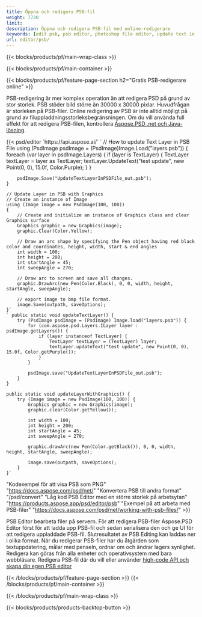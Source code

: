 ```yaml
---
title: Öppna och redigera PSB-fil
weight: 7730
limit: 
description: Öppna och redigera PSB-fil med online-redigerare
keywords: [edit psb, psb editor, photoshop file editor, update text in psb, update psb, open psb, update text in psb]
url: editor/psb/
---
```


{{< blocks/products/pf/main-wrap-class >}}

{{< blocks/products/pf/main-container >}}

{{< blocks/products/pf/feature-page-section h2="Gratis PSB-redigerare online" >}}
<p>PSB-redigering är mer komplex operation än att redigera PSD på grund av stor storlek. PSB stöder bild större än 30000 x 30000 pixlar. Huvudfrågan är storleken på PSB-filer. Online redigering av PSB är inte alltid möjligt på grund av filuppladdningsstorleksbegränsningen. Om du vill använda full effekt för att redigera PSB-filen, kontrollera <a href="/psd/{{< lang-code >}}">Aspose.PSD .net och Java-lösning</a>. </p>
{{< psd/editor `https://api.aspose.ai/` 
`	// How to update Text Layer in PSB File
	using (PsdImage psdImage = (PsdImage)Image.Load("layers.psb"))
  	{
		foreach (var layer in psdImage.Layers)
		{
			if (layer is TextLayer)
			{
				TextLayer textLayer = layer as TextLayer;
				textLayer.UpdateText("test update", new Point(0, 0), 15.0f, Color.Purple);
			}
		}

		psdImage.Save("UpdateTextLayerInPSDFile_out.psb");
	}
	
	// Update Layer in PSB with Graphics
	// Create an instance of Image
	using (Image image = new PsdImage(100, 100))
	{
		// Create and initialize an instance of Graphics class and clear Graphics surface
		Graphics graphic = new Graphics(image);
		graphic.Clear(Color.Yellow);

		// Draw an arc shape by specifying the Pen object having red black color and coordinates, height, width, start & end angles                 
		int width = 100;
		int height = 200;
		int startAngle = 45;
		int sweepAngle = 270;

		// Draw arc to screen and save all changes.
		graphic.DrawArc(new Pen(Color.Black), 0, 0, width, height, startAngle, sweepAngle);

		// export image to bmp file format.
		image.Save(outpath, saveOptions);
	}` 
	` public static void updateTextLayer() {
        try (PsdImage psdImage = (PsdImage) Image.load("layers.psb")) {
            for (com.aspose.psd.Layers.ILayer layer : psdImage.getLayers()) {
                if (layer instanceof TextLayer) {
                    TextLayer textLayer = (TextLayer) layer;
                    textLayer.updateText("test update", new Point(0, 0), 15.0f, Color.getPurple());
                }
            }

            psdImage.save("UpdateTextLayerInPSDFile_out.psb");
        }
    }

    public static void updateLayerWithGraphics() {
        try (Image image = new PsdImage(100, 100)) {
            Graphics graphic = new Graphics(image);
            graphic.clear(Color.getYellow());

            int width = 100;
            int height = 200;
            int startAngle = 45;
            int sweepAngle = 270;

            graphic.drawArc(new Pen(Color.getBlack()), 0, 0, width, height, startAngle, sweepAngle);

            image.save(outpath, saveOptions);
        }
    }` 
"Kodexempel för att visa PSB som PNG"  "https://docs.aspose.com/psd/net/" 
"Konvertera PSB till andra format"  "/psd/convert" 
"Låg kod PSB Editor med en större storlek på arbetsytan" "https://products.aspose.app/psd/editor/psb" 
"Exempel på att arbeta med PSB-filer" "https://docs.aspose.com/psd/net/working-with-psb-files/" >}}
<p>PSB Editor bearbeta filer på servern. För att redigera PSB-filer Aspose.PSD Editor först för att ladda upp PSB-fil och sedan serialisera den och ge UI för att redigera uppladdade PSB-fil. Slutresultatet av PSB Editing kan laddas ner i olika format. När du redigerar PSB-filer har du åtgärden som textuppdatering, målar med penseln, ordnar om och ändrar lagers synlighet. Redigera kan göras från alla enheter och operativsystem med bara webbläsare. Redigera PSB-fil där du vill eller använder <a href="https://docs.aspose.com/psd/net/working-with-psb-files/">high-code API och skapa din egen PSB editor</a></p>

{{< /blocks/products/pf/feature-page-section >}}
{{< /blocks/products/pf/main-container >}}


{{< /blocks/products/pf/main-wrap-class >}}

{{< blocks/products/products-backtop-button >}}

